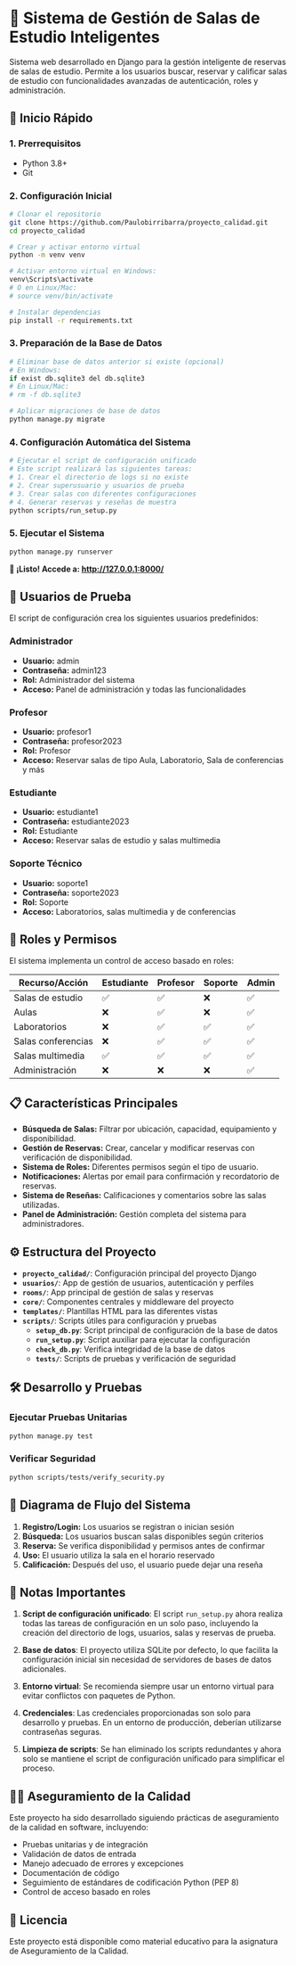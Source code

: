 # 🏢 Sistema de Gestión de Salas de Estudio Inteligentes

Sistema web desarrollado en Django para la gestión inteligente de reservas de salas de estudio. Permite a los usuarios buscar, reservar y calificar salas de estudio con funcionalidades avanzadas de autenticación, roles y administración.

## 🚀 Inicio Rápido

### 1. Prerrequisitos
- Python 3.8+
- Git

### 2. Configuración Inicial
```bash
# Clonar el repositorio
git clone https://github.com/Paulobirribarra/proyecto_calidad.git
cd proyecto_calidad

# Crear y activar entorno virtual
python -m venv venv

# Activar entorno virtual en Windows:
venv\Scripts\activate
# O en Linux/Mac:
# source venv/bin/activate

# Instalar dependencias
pip install -r requirements.txt
```

### 3. Preparación de la Base de Datos
```bash
# Eliminar base de datos anterior si existe (opcional)
# En Windows:
if exist db.sqlite3 del db.sqlite3
# En Linux/Mac:
# rm -f db.sqlite3

# Aplicar migraciones de base de datos
python manage.py migrate
```

### 4. Configuración Automática del Sistema
```bash
# Ejecutar el script de configuración unificado
# Este script realizará las siguientes tareas:
# 1. Crear el directorio de logs si no existe
# 2. Crear superusuario y usuarios de prueba
# 3. Crear salas con diferentes configuraciones
# 4. Generar reservas y reseñas de muestra
python scripts/run_setup.py
```

### 5. Ejecutar el Sistema
```bash
python manage.py runserver
```

**🎉 ¡Listo! Accede a: http://127.0.0.1:8000/**

## 👥 Usuarios de Prueba

El script de configuración crea los siguientes usuarios predefinidos:

### Administrador
- **Usuario:** admin
- **Contraseña:** admin123
- **Rol:** Administrador del sistema
- **Acceso:** Panel de administración y todas las funcionalidades

### Profesor
- **Usuario:** profesor1
- **Contraseña:** profesor2023
- **Rol:** Profesor
- **Acceso:** Reservar salas de tipo Aula, Laboratorio, Sala de conferencias y más

### Estudiante
- **Usuario:** estudiante1
- **Contraseña:** estudiante2023  
- **Rol:** Estudiante
- **Acceso:** Reservar salas de estudio y salas multimedia

### Soporte Técnico
- **Usuario:** soporte1
- **Contraseña:** soporte2023
- **Rol:** Soporte
- **Acceso:** Laboratorios, salas multimedia y de conferencias

## 🔑 Roles y Permisos

El sistema implementa un control de acceso basado en roles:

| Recurso/Acción | Estudiante | Profesor | Soporte | Admin |
|----------------|------------|----------|---------|-------|
| Salas de estudio | ✅ | ✅ | ❌ | ✅ |
| Aulas | ❌ | ✅ | ❌ | ✅ |
| Laboratorios | ❌ | ✅ | ✅ | ✅ |
| Salas conferencias | ❌ | ✅ | ✅ | ✅ |
| Salas multimedia | ✅ | ✅ | ✅ | ✅ |
| Administración | ❌ | ❌ | ❌ | ✅ |

## 📋 Características Principales

- **Búsqueda de Salas:** Filtrar por ubicación, capacidad, equipamiento y disponibilidad.
- **Gestión de Reservas:** Crear, cancelar y modificar reservas con verificación de disponibilidad.
- **Sistema de Roles:** Diferentes permisos según el tipo de usuario.
- **Notificaciones:** Alertas por email para confirmación y recordatorio de reservas.
- **Sistema de Reseñas:** Calificaciones y comentarios sobre las salas utilizadas.
- **Panel de Administración:** Gestión completa del sistema para administradores.

## ⚙️ Estructura del Proyecto

- **`proyecto_calidad/`**: Configuración principal del proyecto Django
- **`usuarios/`**: App de gestión de usuarios, autenticación y perfiles
- **`rooms/`**: App principal de gestión de salas y reservas
- **`core/`**: Componentes centrales y middleware del proyecto
- **`templates/`**: Plantillas HTML para las diferentes vistas
- **`scripts/`**: Scripts útiles para configuración y pruebas
  - **`setup_db.py`**: Script principal de configuración de la base de datos
  - **`run_setup.py`**: Script auxiliar para ejecutar la configuración
  - **`check_db.py`**: Verifica integridad de la base de datos
  - **`tests/`**: Scripts de pruebas y verificación de seguridad

## 🛠️ Desarrollo y Pruebas

### Ejecutar Pruebas Unitarias
```bash
python manage.py test
```

### Verificar Seguridad
```bash
python scripts/tests/verify_security.py
```

## 🔄 Diagrama de Flujo del Sistema

1. **Registro/Login:** Los usuarios se registran o inician sesión
2. **Búsqueda:** Los usuarios buscan salas disponibles según criterios
3. **Reserva:** Se verifica disponibilidad y permisos antes de confirmar
4. **Uso:** El usuario utiliza la sala en el horario reservado
5. **Calificación:** Después del uso, el usuario puede dejar una reseña

## 📝 Notas Importantes

1. **Script de configuración unificado**: El script `run_setup.py` ahora realiza todas las tareas de configuración en un solo paso, incluyendo la creación del directorio de logs, usuarios, salas y reservas de prueba.

2. **Base de datos**: El proyecto utiliza SQLite por defecto, lo que facilita la configuración inicial sin necesidad de servidores de bases de datos adicionales.

3. **Entorno virtual**: Se recomienda siempre usar un entorno virtual para evitar conflictos con paquetes de Python.

4. **Credenciales**: Las credenciales proporcionadas son solo para desarrollo y pruebas. En un entorno de producción, deberían utilizarse contraseñas seguras.

5. **Limpieza de scripts**: Se han eliminado los scripts redundantes y ahora solo se mantiene el script de configuración unificado para simplificar el proceso.

## 👨‍💻 Aseguramiento de la Calidad

Este proyecto ha sido desarrollado siguiendo prácticas de aseguramiento de la calidad en software, incluyendo:

- Pruebas unitarias y de integración
- Validación de datos de entrada
- Manejo adecuado de errores y excepciones
- Documentación de código
- Seguimiento de estándares de codificación Python (PEP 8)
- Control de acceso basado en roles

## 📜 Licencia

Este proyecto está disponible como material educativo para la asignatura de Aseguramiento de la Calidad.
